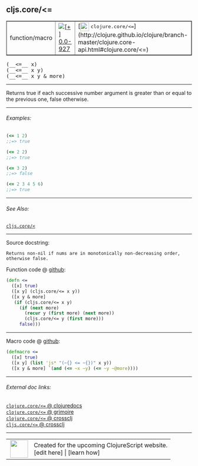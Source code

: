 ## cljs.core/<=



 <table border="1">
<tr>
<td>function/macro</td>
<td><a href="https://github.com/cljsinfo/cljs-api-docs/tree/0.0-927"><img valign="middle" alt="[+] 0.0-927" title="Added in 0.0-927" src="https://img.shields.io/badge/+-0.0--927-lightgrey.svg"></a> </td>
<td>
[<img height="24px" valign="middle" src="http://i.imgur.com/1GjPKvB.png"> <samp>clojure.core/<=</samp>](http://clojure.github.io/clojure/branch-master/clojure.core-api.html#clojure.core/<=)
</td>
</tr>
</table>


 <samp>
(__<=__ x)<br>
</samp>
 <samp>
(__<=__ x y)<br>
</samp>
 <samp>
(__<=__ x y & more)<br>
</samp>

---

Returns true if each successive number argument is greater than or equal to the
previous one, false otherwise.



---

###### Examples:

```clj
(<= 1 2)
;;=> true

(<= 2 2)
;;=> true

(<= 3 2)
;;=> false

(<= 2 3 4 5 6)
;;=> true
```



---

###### See Also:

[`cljs.core/<`](../cljs.core/LT.md)<br>

---


Source docstring:

```
Returns non-nil if nums are in monotonically non-decreasing order,
otherwise false.
```


Function code @ [github](https://github.com/clojure/clojurescript/blob/r1006/src/cljs/cljs/core.cljs#L850-L860):

```clj
(defn <=
  ([x] true)
  ([x y] (cljs.core/<= x y))
  ([x y & more]
   (if (cljs.core/<= x y)
     (if (next more)
       (recur y (first more) (next more))
       (cljs.core/<= y (first more)))
     false)))
```

<!--
Repo - tag - source tree - lines:

 <pre>
clojurescript @ r1006
└── src
    └── cljs
        └── cljs
            └── <ins>[core.cljs:850-860](https://github.com/clojure/clojurescript/blob/r1006/src/cljs/cljs/core.cljs#L850-L860)</ins>
</pre>

-->

---

Macro code @ [github](https://github.com/clojure/clojurescript/blob/r1006/src/clj/cljs/core.clj#L93-L96):

```clj
(defmacro <=
  ([x] true)
  ([x y] (list 'js* "(~{} <= ~{})" x y))
  ([x y & more] `(and (<= ~x ~y) (<= ~y ~@more))))
```

<!--
Repo - tag - source tree - lines:

 <pre>
clojurescript @ r1006
└── src
    └── clj
        └── cljs
            └── <ins>[core.clj:93-96](https://github.com/clojure/clojurescript/blob/r1006/src/clj/cljs/core.clj#L93-L96)</ins>
</pre>
-->

---


###### External doc links:

[`clojure.core/<=` @ clojuredocs](http://clojuredocs.org/clojure.core/<=)<br>
[`clojure.core/<=` @ grimoire](http://conj.io/store/v1/org.clojure/clojure/1.7.0-beta3/clj/clojure.core/%3C%3D/)<br>
[`clojure.core/<=` @ crossclj](http://crossclj.info/fun/clojure.core/%3C%3D.html)<br>
[`cljs.core/<=` @ crossclj](http://crossclj.info/fun/cljs.core.cljs/%3C%3D.html)<br>

---

 <table>
<tr><td>
<img valign="middle" align="right" width="48px" src="http://i.imgur.com/Hi20huC.png">
</td><td>
Created for the upcoming ClojureScript website.<br>
[edit here] | [learn how]
</td></tr></table>

[edit here]:https://github.com/cljsinfo/cljs-api-docs/blob/master/cljsdoc/cljs.core/LTEQ.cljsdoc
[learn how]:https://github.com/cljsinfo/cljs-api-docs/wiki/cljsdoc-files

<!--

This information was too distracting to show to readers, but I'll leave it
commented here since it is helpful to:

- pretty-print the data used to generate this document
- and show how to retrieve that data



The API data for this symbol:

```clj
{:description "Returns true if each successive number argument is greater than or equal to the\nprevious one, false otherwise.",
 :ns "cljs.core",
 :name "<=",
 :signature ["[x]" "[x y]" "[x y & more]"],
 :history [["+" "0.0-927"]],
 :type "function/macro",
 :related ["cljs.core/<"],
 :full-name-encode "cljs.core/LTEQ",
 :source {:code "(defn <=\n  ([x] true)\n  ([x y] (cljs.core/<= x y))\n  ([x y & more]\n   (if (cljs.core/<= x y)\n     (if (next more)\n       (recur y (first more) (next more))\n       (cljs.core/<= y (first more)))\n     false)))",
          :title "Function code",
          :repo "clojurescript",
          :tag "r1006",
          :filename "src/cljs/cljs/core.cljs",
          :lines [850 860]},
 :extra-sources [{:code "(defmacro <=\n  ([x] true)\n  ([x y] (list 'js* \"(~{} <= ~{})\" x y))\n  ([x y & more] `(and (<= ~x ~y) (<= ~y ~@more))))",
                  :title "Macro code",
                  :repo "clojurescript",
                  :tag "r1006",
                  :filename "src/clj/cljs/core.clj",
                  :lines [93 96]}],
 :examples [{:id "adb3fd",
             :content "```clj\n(<= 1 2)\n;;=> true\n\n(<= 2 2)\n;;=> true\n\n(<= 3 2)\n;;=> false\n\n(<= 2 3 4 5 6)\n;;=> true\n```"}],
 :full-name "cljs.core/<=",
 :clj-symbol "clojure.core/<=",
 :docstring "Returns non-nil if nums are in monotonically non-decreasing order,\notherwise false."}

```

Retrieve the API data for this symbol:

```clj
;; from Clojure REPL
(require '[clojure.edn :as edn])
(-> (slurp "https://raw.githubusercontent.com/cljsinfo/cljs-api-docs/catalog/cljs-api.edn")
    (edn/read-string)
    (get-in [:symbols "cljs.core/<="]))
```

-->
